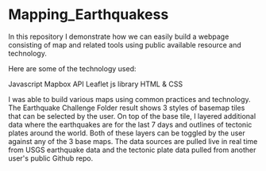 # Mapping_Earthquakess



In this repository I demonstrate how we can easily build a webpage consisting of map and related tools using public available resource and technology.

Here are some of the technology used:

Javascript
Mapbox API
Leaflet js library
HTML & CSS

I was able to build various maps using common practices and technology. The Earthquake Challenge Folder result shows 3 styles of basemap tiles that can be selected by the user. On top of the base tile, I layered additional data where the earthquakes are for the last 7 days and outlines of tectonic plates around the world. Both of these layers can be toggled by the user against any of the 3 base maps. The data sources are pulled live in real time from USGS earthquake data and the tectonic plate data pulled from another user's public Github repo.
